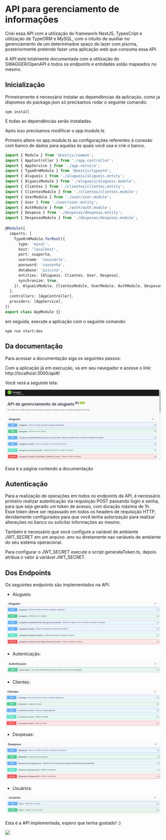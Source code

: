 # API para gerenciamento de informações

Criei essa API com a utilização do framework NestJS, TypesCript e utilização de TypeORM e MySQL, com o intuito de auxiliar no gerenciamento de um determinadoe spaço de lazer com piscina, posteriormente pretendo fazer uma aplicação web que consuma essa API.

A API está totalmente documentada com a utilização do SWAGGER/OpenAPI e todos os endpoints e entidades estão mapeados no mesmo.

## Inicialização

Primeiramente é necessário instalar as dependências da aplicação, como ja dispomos do package.json só precisamos rodar o seguinte comando:

```
npm install
```

E todas as dependências serão instaladas.

Após isso precisamos modificar o app.module.ts

Primeiro altere no app.module.ts as configurações referentes à conexão com banco de dados para aquelas às quais você usa e crie o banco.

```typescript
import { Module } from '@nestjs/common';
import { AppController } from './app.controller';
import { AppService } from './app.service';
import { TypeOrmModule } from '@nestjs/typeorm';
import { Alugueis } from './alugueis/alugueis.entity';
import { AlgueisModule } from './alugueis/alugueis.module';
import { Clientes } from './clientes/clientes.entity';
import { ClientesModule } from './clientes/clientes.module';
import { UserModule } from './user/user.module';
import { User } from './user/user.entity';
import { AuthModule } from './auth/auth.module';
import { Despesa } from './despesas/despesas.entity';
import { DespesasModule } from './despesas/despesas.module';

@Module({
  imports: [
    TypeOrmModule.forRoot({
      type: 'mysql',
      host: 'localhost',
      port: suaporta,
      username: 'seuusário',
      password: 'suasenha',
      database: 'piscina',
      entities: [Alugueis, Clientes, User, Despesa],
      synchronize: true,
    }), AlgueisModule, ClientesModule, UserModule, AuthModule, DespesasModule
  ],
  controllers: [AppController],
  providers: [AppService],
})
export class AppModule {}

```
em seguida, execute a aplicação com o seguinte comando:

```
npm run start:dev
```

## Da documentação

Para acessar a documentação siga os seguintes passos:

Com a aplicação já em execução, vá em seu navegador e acesse o link: http://localhost:3000/api#/

Você verá a seguinte tela:

![](./images/documentation.png)

Essa é a página contendo a documentação

## Autenticação

Para a realização de operações em todos os endpoints da API, é necessário primeiro realizar autenticação via requisição POST passando login e senha, para que seja gerado um token de acesso, com duração máxima de 1h. Esse token deve ser repassado em todos os headers de requisição HTTP, devidamente configurados para que você tenha autorização para realizar alterações no banco ou solicitar informações ao mesmo.

Também é necessário que você configure a variável de ambiente JWT_SECRET em um arquivo .env ou diretamente nas variáveis de ambiente do seu sistema operacional.

Para configurar o JWT_SECRET execute o script generateToken.ts, depois atribua o valor à variável JWT_SECRET.

## Dos Endpoints

Os seguintes endpoints são implementados na API:

- Alugueis:

![](./images/Alugueis.png)

- Autenticação:

![](./images/Autenticação.png)

- Clientes:

![](./images/Clientes.png)

- Despesas: 

![](./images/Despesas.png)

- Usuários:

![](./Usuários.png)

Esta é a API implementada, espero que tenha gostado! :)

![](https://media.giphy.com/media/Diym3aZO1dHzO/giphy.gif)
